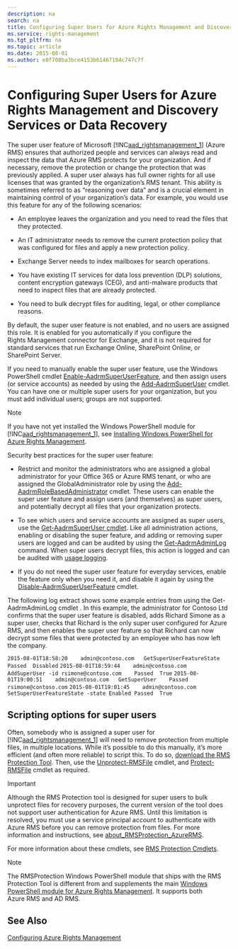 ```yaml
---
description: na
search: na
title: Configuring Super Users for Azure Rights Management and Discovery Services or Data Recovery
ms.service: rights-management
ms.tgt_pltfrm: na
ms.topic: article
ms.date: 2015-08-01
ms.author: e8f708ba3bce4153b61467184c747c7f
---
```

# Configuring Super Users for Azure Rights Management and Discovery Services or Data Recovery
The super user feature of Microsoft [!INC[aad_rightsmanagement_1](../Token/aad_rightsmanagement_1_md.md)] (Azure RMS) ensures that authorized people and services can always read and inspect the data that Azure RMS protects for your organization. And if necessary, remove the protection or change the protection that was previously applied. A super user always has full owner rights for all use licenses that was granted by the organization’s RMS tenant. This ability is sometimes referred to as “reasoning over data” and is a crucial element in maintaining control of your organization’s data. For example, you would use this feature for any of the following scenarios:

- An employee leaves the organization and you need to read the files that they protected.

- An IT administrator needs to remove the current protection policy that was configured for files and apply a new protection policy.

- Exchange Server needs to index mailboxes for search operations.

- You have existing IT services for data loss prevention (DLP) solutions, content encryption gateways (CEG), and anti-malware products that need to inspect files that are already protected.

- You need to bulk decrypt files for auditing, legal, or other compliance reasons.

By default, the super user feature is not enabled, and no users are assigned this role. It is enabled for you automatically if you configure the Rights Management connector for Exchange, and it is not required for standard services that run Exchange Online, SharePoint Online, or SharePoint Server.

If you need to manually enable the super user feature, use the Windows PowerShell cmdlet [Enable-AadrmSuperUserFeature](https://msdn.microsoft.com/library/azure/dn629400.aspx), and then assign users (or service accounts) as needed by using the [Add-AadrmSuperUser](https://msdn.microsoft.com/library/azure/dn629411.aspx) cmdlet. You can have one or multiple super users for your organization, but you must add individual users; groups are not supported.

> [!NOTE]
> If you have not yet installed the Windows PowerShell module for [!INC[aad_rightsmanagement_1](../Token/aad_rightsmanagement_1_md.md)], see [Installing Windows PowerShell for Azure Rights Management](../Topic/Installing_Windows_PowerShell_for_Azure_Rights_Management.md).

Security best practices for the super user feature:

- Restrict and monitor the administrators who are assigned a global administrator for your Office 365 or Azure RMS tenant, or who are  assigned the GlobalAdministrator role by using the [Add-AadrmRoleBasedAdministrator](https://msdn.microsoft.com/library/azure/dn629417.aspx) cmdlet. These users can enable the super user feature and assign users (and themselves) as super users, and potentially decrypt all files that your organization protects.

- To see which users and service accounts are assigned as super users, use the [Get-AadrmSuperUser cmdlet](https://msdn.microsoft.com/library/azure/dn629408.aspx).  Like all administration actions, enabling or disabling the super feature, and adding or removing super users are logged and can be audited by using the [Get-AadrmAdminLog](https://msdn.microsoft.com/library/azure/dn629430.aspx) command. When super users decrypt files, this action is logged and can be audited with [usage logging](https://technet.microsoft.com/library/dn529121.aspx).

- If you do not need the super user feature for everyday services, enable the feature only when you need it, and disable it again by using the [Disable-AadrmSuperUserFeature](https://msdn.microsoft.com/library/azure/dn629428.aspx) cmdlet.

The following log extract shows some example entries from using the Get-AadrmAdminLog cmdlet . In this example, the administrator for Contoso Ltd confirms that the super user feature is disabled, adds Richard Simone as a super user, checks that Richard is the only super user configured for Azure RMS, and then enables the super user feature so that Richard can now decrypt some files that were protected by an employee who has now left the company.

`2015-08-01T18:58:20	admin@contoso.com	GetSuperUserFeatureState	Passed	Disabled`
`2015-08-01T18:59:44	admin@contoso.com	AddSuperUser -id rsimone@contoso.com	Passed	True`
`2015-08-01T19:00:51	admin@contoso.com	GetSuperUser	Passed	rsimone@contoso.com`
`2015-08-01T19:01:45	admin@contoso.com	SetSuperUserFeatureState -state Enabled	Passed	True`

## <a name="BKMK_RMSProtectionModule"></a>Scripting options for super users
Often, somebody who is assigned a super user for [!INC[aad_rightsmanagement_1](../Token/aad_rightsmanagement_1_md.md)] will need to remove protection from multiple files, in multiple locations. While it’s possible to do this manually, it’s more efficient (and often more reliable) to script this. To do so, [download the RMS Protection Tool](http://www.microsoft.com/en-us/download/details.aspx?id=47256). Then, use the  [Unprotect-RMSFile](https://msdn.microsoft.com/library/azure/mt433200.aspx) cmdlet, and [Protect-RMSFile](https://msdn.microsoft.com/library/azure/mt433201.aspx)   cmdlet as required.

> [!IMPORTANT]
> Although the RMS Protection tool is designed for super users to bulk unprotect files for recovery purposes, the current version of the tool does not support user authentication for Azure RMS. Until this limitation is resolved, you must use a service principal account to authenticate with Azure RMS before you can remove protection from files.  For more information and instructions, see [about_RMSProtection_AzureRMS](https://msdn.microsoft.com/library/azure/mt433202.aspx).

For more information about these cmdlets, see [RMS Protection Cmdlets](https://msdn.microsoft.com/library/azure/mt433195.aspx).

> [!NOTE]
> The RMSProtection Windows PowerShell module that ships with the RMS Protection Tool is different from and supplements the main [Windows PowerShell module for Azure Rights Management](https://technet.microsoft.com/library/jj585027.aspx). It supports both Azure RMS and AD RMS.

## See Also
[Configuring Azure Rights Management](../Topic/Configuring_Azure_Rights_Management.md)

